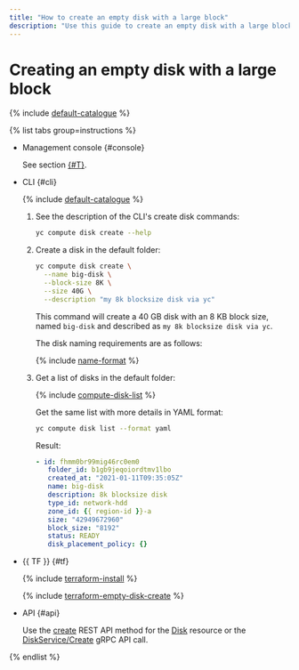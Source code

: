 ```yaml
---
title: "How to create an empty disk with a large block"
description: "Use this guide to create an empty disk with a large block."
---
```


# Creating an empty disk with a large block

{% include [default-catalogue](../../../_includes/compute/disk-blocksize.md) %}

{% list tabs group=instructions %}

- Management console {#console}

   See section [{#T}](../../../compute/operations/disk-create/empty.md).

- CLI {#cli}

   {% include [default-catalogue](../../../_includes/default-catalogue.md) %}

   1. See the description of the CLI's create disk commands:

      ```bash
      yc compute disk create --help
      ```

   1. Create a disk in the default folder:

      ```bash
      yc compute disk create \
        --name big-disk \
        --block-size 8K \
        --size 40G \
        --description "my 8k blocksize disk via yc"
      ```

      This command will create a 40 GB disk with an 8 KB block size, named `big-disk` and described as `my 8k blocksize disk via yc`.

      The disk naming requirements are as follows:

      {% include [name-format](../../../_includes/name-format.md) %}

   1. Get a list of disks in the default folder:

      {% include [compute-disk-list](../../../_includes/compute/disk-list.md) %}

      Get the same list with more details in YAML format:

      ```bash
      yc compute disk list --format yaml
      ```

      Result:
      ```yaml
      - id: fhmm0br99mig46rc0em0
         folder_id: b1gb9jeqoiordtmv1lbo
         created_at: "2021-01-11T09:35:05Z"
         name: big-disk
         description: 8k blocksize disk
         type_id: network-hdd
         zone_id: {{ region-id }}-a
         size: "42949672960"
         block_size: "8192"
         status: READY
         disk_placement_policy: {}
      ```

- {{ TF }} {#tf}

   {% include [terraform-install](../../../_includes/terraform-install.md) %}

   {% include [terraform-empty-disk-create](../../../_includes/compute/terraform-empty-disk-create.md) %}

- API {#api}

   Use the [create](../../api-ref/Disk/create.md) REST API method for the [Disk](../../api-ref/Disk/index.md) resource or the [DiskService/Create](../../api-ref/grpc/disk_service.md#Create) gRPC API call.

{% endlist %}
